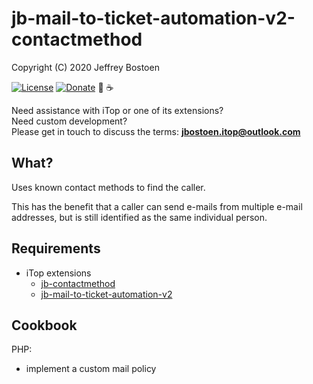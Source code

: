 # jb-mail-to-ticket-automation-v2-contactmethod
Copyright (C) 2020 Jeffrey Bostoen

[![License](https://img.shields.io/github/license/jbostoen/iTop-custom-extensions)](https://github.com/jbostoen/iTop-custom-extensions/blob/master/license.md)
[![Donate](https://img.shields.io/badge/Donate-PayPal-green.svg)](https://www.paypal.me/jbostoen)
🍻 ☕


Need assistance with iTop or one of its extensions?  
Need custom development?  
Please get in touch to discuss the terms: **jbostoen.itop@outlook.com**

## What?
Uses known contact methods to find the caller.

This has the benefit that a caller can send e-mails from multiple e-mail addresses, but is still identified as the same individual person.

## Requirements
* iTop extensions
  * [jb-contactmethod](https://github.com/jbostoen/itop-jb-contactmethod)
  * [jb-mail-to-ticket-automation-v2](https://github.com/jbostoen/itop-jb-mail-to-ticket-automation-v2)

## Cookbook

PHP:
* implement a custom mail policy



